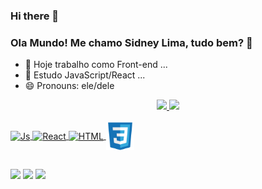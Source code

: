 ### Hi there 👋

<!--
**sidneyneox/sidneyneox** is a ✨ _special_ ✨ repository because its `README.md` (this file) appears on your GitHub profile.

Here are some ideas to get you started:


-->
### Ola Mundo! Me chamo Sidney Lima, tudo bem? 👋
- 🔭 Hoje trabalho como Front-end ...
- 🌱 Estudo JavaScript/React ...
- 😄 Pronouns: ele/dele


<div align="center">
  <a href="https://github.com/sidneyneox">
  <img height="178em" src="https://github-readme-stats.vercel.app/api?username=sidneyneox&show_icons=true&theme=gotham&include_all_commits=true&count_private=true"/>
  <img height="178em" src="https://github-readme-stats.vercel.app/api/top-langs/?username=sidneyneox&layout=compact&langs_count=7&theme=gotham"/>
</div>
<div style="display: inline_block;"><br>
  <img align="center" alt="Js" height="60" src="https://s10.gifyu.com/images/animation_500_kzrrdoy8.gif">
  <img align="center" alt="React" height="55" src="https://s10.gifyu.com/images/animation_500_kzrqyftm.gif">
  <img align="center" alt="HTML" height="70" src="https://s10.gifyu.com/images/animation_500_kzrr6i9z.gif">
  <img align="center" alt="CSS" height="45" src="https://raw.githubusercontent.com/devicons/devicon/master/icons/css3/css3-original.svg">

</div>
  
  ##
  
<div> 
  <a href = "mailto:sidneylimaux@gmail.com"><img src="https://img.shields.io/badge/-Gmail-%23333?style=for-the-badge&logo=gmail&logoColor=white" target="_blank"></a>
  <a href="https://www.linkedin.com/in/sidneylima/" target="_blank"><img src="https://img.shields.io/badge/-LinkedIn-%230077B5?style=for-the-badge&logo=linkedin&logoColor=white" target="_blank"></a> 
<a href="https://instagram.com/sidneylimaz" target="_blank"><img src="https://img.shields.io/badge/-Instagram-%23E4405F?style=for-the-badge&logo=instagram&logoColor=white" target="_blank"></a>
</div>
